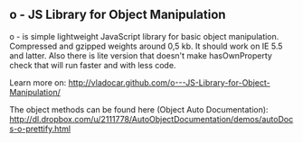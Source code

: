 <h2>o - JS Library for Object Manipulation</h2>

o - is simple lightweight JavaScript library for basic object manipulation. Compressed and gzipped weights around 0,5 kb. It should work on IE 5.5 and latter. Also there is lite version that doesn't make hasOwnProperty check that will run faster and with less code. 

Learn more on: http://vladocar.github.com/o---JS-Library-for-Object-Manipulation/

The object methods can be found here (Object Auto Documentation): http://dl.dropbox.com/u/2111778/AutoObjectDocumentation/demos/autoDocs-o-prettify.html